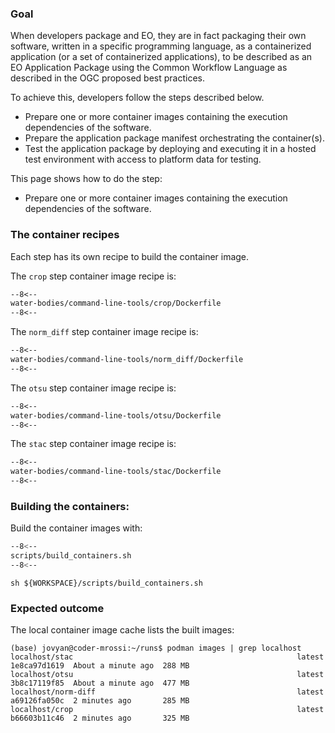 ### Goal

When developers package and EO, they are in fact packaging their own software, written in a specific programming language, as a containerized application (or a set of containerized applications), to be described as an EO Application Package using the Common Workflow Language as described in the OGC proposed best practices.

To achieve this, developers follow the steps described below.

* Prepare one or more container images containing the execution dependencies of the software.
* Prepare the application package manifest orchestrating the container(s).
* Test the application package by deploying and executing it in a hosted test environment with access to platform data for testing.

This page shows how to do the step:

* Prepare one or more container images containing the execution dependencies of the software.

### The container recipes

Each step has its own recipe to build the container image.

The `crop` step container image recipe is:

```dockerfile linenums="1" title="crop/Dockerfile"
--8<--
water-bodies/command-line-tools/crop/Dockerfile
--8<--
```

The `norm_diff` step container image recipe is:

```dockerfile linenums="1" title="norm_diff/Dockerfile"
--8<--
water-bodies/command-line-tools/norm_diff/Dockerfile
--8<--
```

The `otsu` step container image recipe is:

```dockerfile linenums="1" title="otsu/Dockerfile"
--8<--
water-bodies/command-line-tools/otsu/Dockerfile
--8<--
```

The `stac` step container image recipe is:

```dockerfile linenums="1" title="stac/Dockerfile"
--8<--
water-bodies/command-line-tools/stac/Dockerfile
--8<--
```

### Building the containers:

Build the container images with:

```bash linenums="1" title="terminal"
--8<--
scripts/build_containers.sh
--8<--
```

```
sh ${WORKSPACE}/scripts/build_containers.sh
```

### Expected outcome

The local container image cache lists the built images:

```
(base) jovyan@coder-mrossi:~/runs$ podman images | grep localhost
localhost/stac                                                  latest      1e8ca97d1619  About a minute ago  288 MB
localhost/otsu                                                  latest      3b8c17119f85  About a minute ago  477 MB
localhost/norm-diff                                             latest      a69126fa050c  2 minutes ago       285 MB
localhost/crop                                                  latest      b66603b11c46  2 minutes ago       325 MB
```